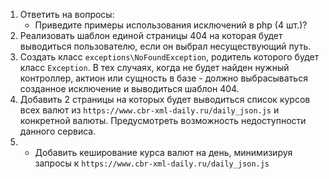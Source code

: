 1.	Ответить на вопросы:
      +	Приведите примеры использования исключений в php (4 шт.)?
2.	Реализовать шаблон единой страницы 404 на которая будет выводиться пользователю, если он выбрал несуществующий путь.
3. Создать класс `exceptions\NoFoundException`, родитель которого будет класс `Exception`. 
В тех случаях, когда не будет найден нужный контроллер, актион или сущность в базе - должно выбрасываться созданное 
исключение и выводиться шаблон 404.  
4. Добавить 2 страницы на которых будет выводиться список курсов всех валют из `https://www.cbr-xml-daily.ru/daily_json.js` 
и конкретной валюты. Предусмотреть возможность недоступности данного сервиса.
5. * Добавить кеширование курса валют на день, минимизируя запросы к `https://www.cbr-xml-daily.ru/daily_json.js`
